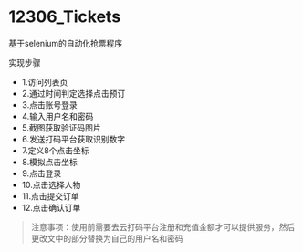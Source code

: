 # 12306_Tickets
基于selenium的自动化抢票程序

实现步骤

- 1.访问列表页
- 2.通过时间判定选择点击预订
- 3.点击账号登录
- 4.输入用户名和密码
- 5.截图获取验证码图片
- 6.发送打码平台获取识别数字
- 7.定义8个点击坐标
- 8.模拟点击坐标
- 9.点击登录
- 10.点击选择人物
- 11.点击提交订单
- 12.点击确认订单

> 注意事项：使用前需要去云打码平台注册和充值金额才可以提供服务，然后更改文中的部分替换为自己的用户名和密码

